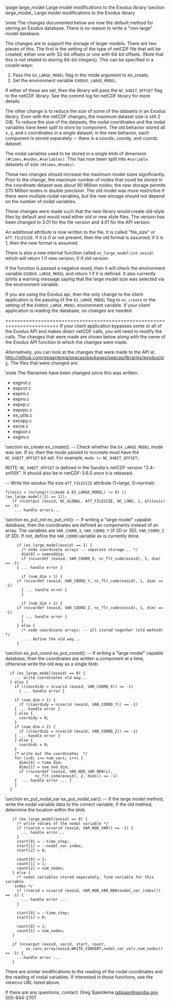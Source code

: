 \page large_model Large model modifications to the Exodus library
\section large_model_ Large model modifications to the Exodus library

\note The changes documented below are now the default method for
storing an Exodus database. There is no reason to write a "non-large"
model database.

The changes are to support the storage of larger models. There are two
pieces of this. The first is the setting of the type of netCDF file
that will be created; either one with 32-bit offsets or one with
64-bit offsets. (Note that this is *not* related to storing 64-bit
integers). This can be specified in a couple ways:

1. Pass the `EX_LARGE_MODEL` flag in the mode argument to ex_create.
2. Set the environment variable `EXODUS_LARGE_MODEL`.

If either of these are set, then the library will pass the
`NC_64BIT_OFFSET` flag to the netCDF library. See the commit log for
netCDF library for more details.

The other change is to reduce the size of some of the datasets in an
Exodus library. Even with the netCDF changes, the maximum dataset
size is still 2 GiB. To reduce the size of the datasets, the nodal
coordinates and the nodal variables have been split to store by
component. The old behavior stored all x, y, and z coordinates in a
single dataset; in the new behavior, each component is stored
separately -- there is a coordx, coordy, and coordz dataset.

The nodal variables used to be stored in a single blob of dimension
`(#times,#nodes,#variables)`. This has now been split into `#variable`
datasets of size `(#times,#nodes)`.

These two changes should increase the maximum model sizes
significantly. Prior to the change, the maximum number of nodes that
could be stored in the coordinate dataset was about 90 Million nodes;
the new storage permits 270 Million nodes in double precision. The old
model was more restrictive if there were multiple nodal variables, but
the new storage should not depend on the number of nodal variables.

These changes were made such that the new library would create
old-style files by default and would read either old or new style
files. The version has been changed to 3.01 for the file version and
4.01 for the API version.

An additional attribute is now written to the file. It is called
"file_size" or `ATT_FILESIZE`. If it is 0 or not present, then the old
format is assumed; if it is 1, then the new format is assumed.

There is also a new internal function called `ex_large_model(int exoid)`
which will return 1 if new version; 0 if old version.

If the function is passed a negative exoid, then it will check the
environment variable `EXODUS_LARGE_MODEL` and return 1 if it is
defined. It also currently prints a warning message saying that the
large model size was selected via the environment variable.

If you are using the Exodus api, then the only change to the client
application is the passing of the `EX_LARGE_MODEL` flag to `ex_create` or
the setting of the `EXODUS_LARGE_MODEL` environment variable. If your
client application is reading the database, no changes are needed.

========================================================================
If your client application bypasses some or all of the Exodus API
and makes direct netCDF calls, you will need to modify the calls.  The
changes that were made are shown below along with the name of the
Exodus API function in which the changes were made. 

Alternatively, you can look at the changes that were made to the API at 
http://github.com/gsjaardema/seacas/packages/seacas/libraries/exodus/src.
The files that were changed are:

\note The filenames have been changed since this was written.
*   exgnvt.c
*   expcor.c
*   expini.c
*   expnv.c
*   expvp.c
*   expvpc.c
*   ex_utils.c
*   excopy.c
*   excre.c
*   exgcor.c
*   exgnv.c


\section ex_create ex_create():
-- Check whether the `EX_LARGE_MODEL` mode was set.  If so, then the
mode passed to nccreate must have the `NC_64BIT_OFFSET` bit set.  For
example, `mode |= NC_64BIT_OFFSET;`

  NOTE: `NC_64BIT_OFFSET` is defined in the Sandia's netCDF version 
        "3.4-snl10X".  It should also be in netCDF-3.6.0 once it is released.

-- Write the exodus file size `ATT_FILESIZE` attribute (1=large, 0=normal):

```
filesiz = (nclong)(((cmode & EX_LARGE_MODEL) != 0) || (ex_large_model(-1) == 1));
   if (ncattput (exoid, NC_GLOBAL, ATT_FILESIZE, NC_LONG, 1, &filesiz) == -1)
    ... handle errors...
```

\section ex_put_init ex_put_init():
-- If writing a "large model" capable database, then the coordinates
are defined as components instead of an array.  The variables are
`VAR_COORD_X`, `VAR_COORD_Y` (if 2D or 3D), `VAR_COORD_Z` (if 3D). If not,
define the `VAR_COORD` variable as is currently done.

```
     if (ex_large_model(exoid) == 1) {
       /* node coordinate arrays -- separate storage... */
       dim[0] = numnoddim;
       if (ncvardef (exoid, VAR_COORD_X, nc_flt_code(exoid), 1, dim) == -1)
	 { ... handle error }
       
       if (num_dim > 1) {
	 if (ncvardef (exoid, VAR_COORD_Y, nc_flt_code(exoid), 1, dim) == -1)
	   { ... handle error }
       }
       
       if (num_dim > 2) {
	 if (ncvardef (exoid, VAR_COORD_Z, nc_flt_code(exoid), 1, dim) == -1)
	   { ... handle error }
       }
     } else {
       /* node coordinate arrays: -- all stored together (old method) */
       .... define the old way...
     }       
```

\section ex_put_coord ex_put_coord():
-- If writing a "large model" capable database, then the coordinates
are written a component at a time, otherwise write the old way as a single blob.
  
```
  if (ex_large_model(exoid) == 0) {
    ... write coordinates old way...
  } else {
    if ((coordidx = ncvarid (exoid, VAR_COORD_X)) == -1)
      { ... handle error }
    
    if (num_dim > 1) {
      if ((coordidy = ncvarid (exoid, VAR_COORD_Y)) == -1)
	{ ... handle error }
    } else {
      coordidy = 0;
    }
    if (num_dim > 2) {
      if ((coordidz = ncvarid (exoid, VAR_COORD_Z)) == -1)
	{ ... handle error }
    } else {
      coordidz = 0;
    }
    /* write out the coordinates  */
    for (i=0; i<= num_vars; i++) {
      dims[0] = time_dim;
      dims[1] = num_nod_dim;
      if ((ncvardef (exoid, VAR_NOD_VAR_NEW(i),
		     nc_flt_code(exoid), 2, dims)) == -1)
	{  ... handle error ...	}
    }
  }
```

\section ex_put_nodal_var ex_put_nodal_var():
 -- If the large model method, write the nodal variable data to the correct variable;
    if the old method, determine the location within the blob

```
   if (ex_large_model(exoid) == 0) {
     /* write values of the nodal variable */
     if ((varid = ncvarid (exoid, VAR_NOD_VAR)) == -1) {
       ... handle error...
     }
     start[0] = --time_step;
     start[1] = --nodal_var_index;
     start[2] = 0;
     
     count[0] = 1;
     count[1] = 1;
     count[2] = num_nodes;
   } else {
     /* nodal variables stored separately, find variable for this variable
	index */
     if ((varid = ncvarid (exoid, VAR_NOD_VAR_NEW(nodal_var_index))) == -1) {
       ... handle error ...
     }
       
     start[0] = --time_step;
     start[1] = 0;

     count[0] = 1;
     count[1] = num_nodes;
   }
 
   if (ncvarput (exoid, varid, start, count,
		 ex_conv_array(exoid,WRITE_CONVERT,nodal_var_vals,num_nodes)) == -1) {
     ...handle error ...
   }
```

There are similar modifications to the reading of the nodal coordinates
and the reading of nodal variables. If interested in those functions, see the viewcvs URL
listed above.

If there are any questions, contact:
  Greg Sjaardema
  gdsjaar@sandia.gov
  505-844-2701
